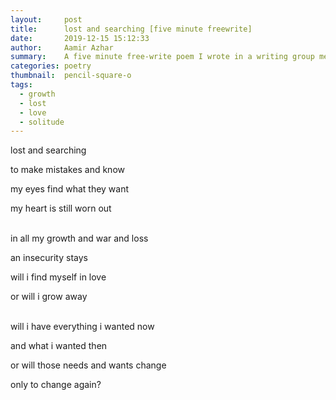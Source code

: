 ```yaml
---
layout:     post
title:      lost and searching [five minute freewrite]
date:       2019-12-15 15:12:33
author:     Aamir Azhar
summary:    A five minute free-write poem I wrote in a writing group meeting.
categories: poetry
thumbnail:  pencil-square-o
tags:
  - growth
  - lost
  - love
  - solitude
---
```

lost and searching

to make mistakes and know

my eyes find what they want

my heart is still worn out

<br>
in all my growth and war and loss

an insecurity stays

will i find myself in love

or will i grow away

<br>
will i have everything i wanted now

and what i wanted then

or will those needs and wants change

only to change again?
